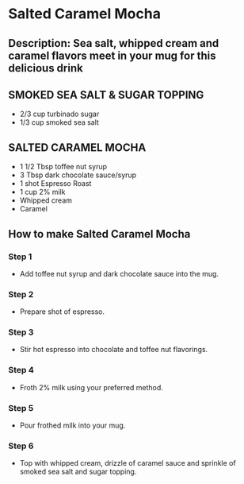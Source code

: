 # Salted Caramel Mocha​

## Description: Sea salt, whipped cream and caramel flavors meet in your mug for this delicious drink

## SMOKED SEA SALT & SUGAR TOPPING

- 2/3 cup turbinado sugar
- 1/3 cup smoked sea salt

## SALTED CARAMEL MOCHA

- 1 1/2 Tbsp toffee nut syrup
- 3 Tbsp dark chocolate sauce/syrup
- 1 shot Espresso Roast
- 1 cup 2% milk
- Whipped cream
- Caramel 

## How to make Salted Caramel Mocha​

### Step 1

- Add toffee nut syrup and dark chocolate sauce into the mug.

### Step 2

- Prepare shot of espresso.

### Step 3

- Stir hot espresso into chocolate and toffee nut flavorings.

### Step 4

- Froth 2% milk using your preferred method.

### Step 5

- Pour frothed milk into your mug.

### Step 6

- Top with whipped cream, drizzle of caramel sauce and sprinkle of smoked sea salt and sugar topping.

